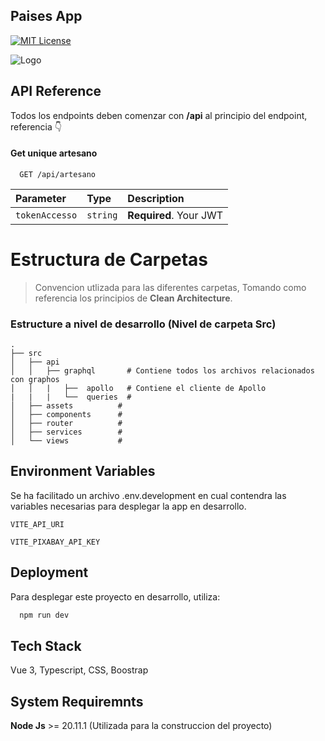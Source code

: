 
## Paises App

[![MIT License](https://img.shields.io/badge/License-MIT-green.svg)](https://choosealicense.com/licenses/mit/)


![Logo](/assets/LOGOTIPO.png)


## API Reference

Todos los endpoints deben comenzar con **/api** al principio del endpoint, referencia 👇

#### Get unique artesano

```http
  GET /api/artesano
```

| Parameter | Type     | Description                |
| :-------- | :------- | :------------------------- |
| `tokenAccesso` | `string` | **Required**. Your JWT |


Estructura de Carpetas
============================

> Convencion utlizada para las diferentes carpetas, Tomando como referencia los principios de **Clean Architecture**.

### Estructure a nivel de desarrollo (Nivel de carpeta Src)

    .
    ├── src                  
    │   ├── api
    │   │   ├── graphql       # Contiene todos los archivos relacionados con graphos
    │   │   |   ├──  apollo   # Contiene el cliente de Apollo
    |   |   |   └──  queries  #
    │   ├── assets          # 
    │   ├── components      #
    │   ├── router          #
    │   ├── services        #
    │   └── views           # 






## Environment Variables

Se ha facilitado un archivo .env.development en cual contendra las variables necesarias para desplegar la app en desarrollo.


`VITE_API_URI`

`VITE_PIXABAY_API_KEY`


## Deployment

Para desplegar este proyecto en desarrollo, utiliza:

```bash
  npm run dev
```

## Tech Stack

Vue 3, Typescript, CSS, Boostrap

## System Requiremnts

**Node Js** >= 20.11.1 (Utilizada para la construccion del proyecto) 



